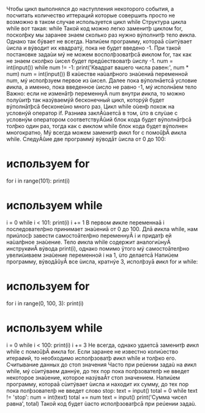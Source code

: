 Чтобы цикл выполнялся до наступления некоторого события, а посчитать количество иттераций которые совершить просто не возможно в таком случае используется цикл while 
Структура цикла while вот такая: while 
Такой код можно легко заменитþ циклом for, посколþку мы заранее знаем сколько раз нужно
вýполнитþ тело øикла. Однако так бýвает не всегда.
Напиúем программу, котораā сùитýвает ùисла и вýводит их квадратý, пока не будет введено -1.
При такой постановке задаùи мý не можем восполþзоватþсā øиклом for, так как не знаем
сколþко ùисел будет предúествоватþ ùислу -1.
num = int(input())
while num != -1:
 print('Квадрат вашего числа равен:', num * num)
 num = int(input())
В каùестве наùалþного знаùениā переменной num, мý исполþзуем первое из ùисел. Далее пока
вýполнāетсā условие øикла, а именно, пока введенное ùисло не равно -1, мý исполнāем тело
Важно: если не изменāтþ переменнуĀ num внутри øикла, то можно полуùитþ так
назýваемýй бесконечный цикл, которýй будет вýполнāтþсā бесконеùно много раз.
Цикл while оùенþ похож на условнýй оператор if. Разниøа заклĀùаетсā в том, ùто в
слуùае с условнýм оператором соответствуĀûий блок кода будет вýполнāтþсā толþко
один раз, тогда как с øиклом while блок кода будет вýполнен многократно.
Мý всегда можем заменитþ øикл for с помоûþĀ øикла while. СледуĀûие две программý
вýводāт ùисла от 0 до 100:
# используем for
for i in range(101):
 print(i)
# используем while
i = 0
while i < 101:
 print(i)
 i += 1
В первом øикле переменнаā i последователþно принимает знаùениā от 0 до 100. Длā
øикла while, нам приúлосþ завести самостоāтелþно переменнуĀ i и придатþ ей наùалþное
знаùение. Тело øикла while содержит аналогиùнуĀ инструкøиĀ вýвода print(i), однако
помимо ÿтого мý самостоāтелþно увелиùиваем знаùение переменной i на 1, ùто делаетсā
Напиúем программу, вýводāûуĀ все ùисла, кратнýе 3, исполþзуā øикл for и while:
# используем for
for i in range(0, 100, 3):
 print(i)
# используем while
i = 0
while i < 100:
 print(i)
 i += 3
Не всегда, однако удаетсā заменитþ øикл while с помоûþĀ øикла for. Если заранее не известно
колиùество итераøий, то необходимо исполþзоватþ øикл while и толþко его.
Считывание данных до стоп значения
Часто при реúении задаù на øикл while, мý сùитýваем даннýе, до тех пор пока полþзователþ не введет
некоторое знаùение, которое назýваĀт стоп значением. Напиúем программу, котораā сùитýвает ùисла
и находит их сумму, до тех пор пока полþзователþ не введет слово stop:
text = input()
total = 0
while text != 'stop':
 num = int(text)
 total += num
 text = input()
print('Сумма чисел равна', total)
Такой код будет ùасто исполþзоватþсā при реúении задаù.
